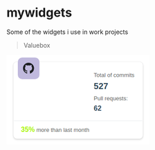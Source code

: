 # mywidgets

Some of the widgets i use in work projects

> Valuebox

![](inst/www/images/valuebox.png)
